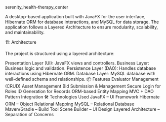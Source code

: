 serenity_health-therapy_center

A desktop-based application built with JavaFX for the user interface, Hibernate ORM for database interactions, and MySQL for data storage. The application follows a Layered Architecture to ensure modularity, scalability, and maintainability.

🏗️ Architecture

The project is structured using a layered architecture:

Presentation Layer (UI): JavaFX views and controllers.
Business Layer: Business logic and validation.
Persistence Layer (DAO): Handles database interactions using Hibernate ORM.
Database Layer: MySQL database with well-defined schema and relationships.
📦 Features
Evaluator Management (CRUD)
Asset Management
Bid Submission & Management
Secure Login for Roles
ID Generation for Records
ORM-based Entity Mapping
MVC + DAO Pattern Integration
🛠️ Technologies Used
JavaFX – UI Framework
Hibernate ORM – Object Relational Mapping
MySQL – Relational Database
Maven/Gradle – Build Tool
Scene Builder – UI Design
Layered Architecture – Separation of Concerns
